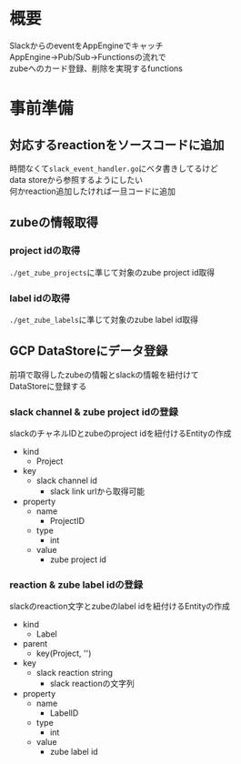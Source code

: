 # 概要
SlackからのeventをAppEngineでキャッチ  
AppEngine->Pub/Sub->Functionsの流れで  
zubeへのカード登録、削除を実現するfunctions

# 事前準備
## 対応するreactionをソースコードに追加
時間なくて`slack_event_handler.go`にベタ書きしてるけど  
data storeから参照するようにしたい  
何かreaction追加したければ一旦コードに追加

## zubeの情報取得
### project idの取得
`./get_zube_projects`に準じて対象のzube project id取得

### label idの取得
`./get_zube_labels`に準じて対象のzube label id取得

## GCP DataStoreにデータ登録
前項で取得したzubeの情報とslackの情報を紐付けて  
DataStoreに登録する

### slack channel & zube project idの登録
slackのチャネルIDとzubeのproject idを紐付けるEntityの作成

- kind
  - Project
- key
  - slack channel id
    - slack link urlから取得可能
- property
  - name
    - ProjectID
  - type
    - int
  - value
    - zube project id

### reaction & zube label idの登録
slackのreaction文字とzubeのlabel idを紐付けるEntityの作成

- kind
  - Label
- parent
  - key(Project, '<slack channel id>')
- key
  - slack reaction string
    - slack reactionの文字列
- property
  - name
    - LabelID
  - type
    - int
  - value
    - zube label id
    
  
  
